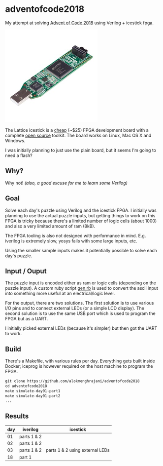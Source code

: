 # adventofcode2018
My attempt at solving [Advent of Code 2018](https://adventofcode.com/2018) using Verilog + icestick fpga.

![icestick](icestick/board.jpg)

The Lattice icestick is a [cheap](https://www.digikey.com/product-detail/en/lattice-semiconductor-corporation/ICE40HX1K-STICK-EVN/220-2656-ND/4289604) (~$25) FPGA development board with a complete [open source](http://www.clifford.at/icestorm/) toolkit. The board works on Linux, Mac OS X and Windows.

I was initially planning to just use the plain board, but it seems I'm going to need a flash?

## Why?
Why not!
_(also, a good excuse for me to learn some Verilog)_

## Goal
Solve each day's puzzle using Verilog and the icestick FPGA. I initially was planning to use the actual puzzle
inputs, but getting things to work on this FPGA is tricky because there's a limited number of logic cells (about 1000) and also a very limited amount of ram (8kB).

The FPGA tooling is also not designed with performance in mind. E.g. iverilog is extremely slow, yosys fails with
some large inputs, etc.

Using the smaller sample inputs makes it potentially possible to solve each day's puzzle.

## Input / Ouput
The puzzle input is encoded either as ram or logic cells (depending on the puzzle input). A custom ruby script [gen.rb](https://github.com/alokmenghrajani/adventofcode2018/blob/master/gen.rb) is used to convert the ascii input into something more useful at an electrical/logic level.

For the output, there are two solutions. The first solution is to use various I/O pins and to connect external LEDs (or a simple LCD display). The second solution is to use the same USB port which is used to program the FPGA but as a UART.

I initially picked external LEDs (because it's simpler) but then got the UART to work.

## Build
There's a Makefile, with various rules per day. Everything gets built inside Docker; iceprog is however required on the host machine to program the FPGA.

```
git clone https://github.com/alokmenghrajani/adventofcode2018
cd adventofcode2018
make simulate-day01-part1
make simulate-day01-part2
...
```

## Results
| day | iverilog    | icestick                        |
| --- | ----------- | ------------------------------- |
| 01  | parts 1 & 2 |                                 |
| 02  | parts 1 & 2 |                                 |
| 03  | parts 1 & 2 | parts 1 & 2 using external LEDs |
| 18  | part 1      |                                 |
